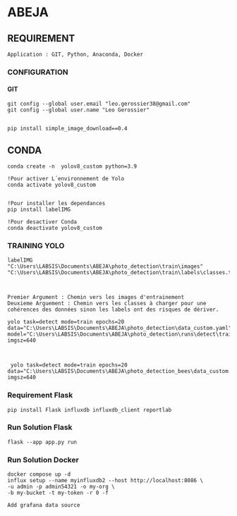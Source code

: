 


# ABEJA

## REQUIREMENT 

    Application : GIT, Python, Anaconda, Docker

### CONFIGURATION 

#### GIT 

    git config --global user.email "leo.gerossier38@gmail.com"
    git config --global user.name "Leo Gerossier"


    pip install simple_image_download==0.4   

## CONDA 

    conda create -n  yolov8_custom python=3.9

    !Pour activer L´environnement de Yolo
    conda activate yolov8_custom  


    !Pour installer les dependances
    pip install labelIMG   

    !Pour desactiver Conda 
    conda deactivate yolov8_custom  



### TRAINING YOLO 



    labelIMG "C:\Users\LABSIS\Documents\ABEJA\photo_detection\train\images" "C:\Users\LABSIS\Documents\ABEJA\photo_detection\train\labels\classes.txt"
    
    

    Premier Argument : Chemin vers les images d'entrainement 
    Deuxieme Arguement : Chemin vers les classes à charger pour une cohérences des données sinon les labels ont des risques de dériver.

    yolo task=detect mode=train epochs=20 data="C:\Users\LABSIS\Documents\ABEJA\photo_detection\data_custom.yaml" model="C:\Users\LABSIS\Documents\ABEJA\photo_detection\runs\detect\train8\weights\best.pt" imgsz=640   



     yolo task=detect mode=train epochs=20 data="C:\Users\LABSIS\Documents\ABEJA\photo_detection_bees\data_custom.yaml"  imgsz=640   

### Requirement Flask 

    pip install Flask influxdb influxdb_client reportlab

### Run Solution Flask 
    
    flask --app app.py run

### Run Solution Docker

    docker compose up -d
    influx setup --name myinfluxdb2 --host http://localhost:8086 \
    -u admin -p admin54321 -o my-org \
    -b my-bucket -t my-token -r 0 -f

    Add grafana data source

